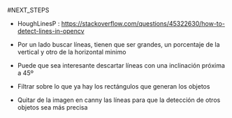 #NEXT_STEPS

* HoughLinesP : https://stackoverflow.com/questions/45322630/how-to-detect-lines-in-opencv


* Por un lado buscar líneas, tienen que ser grandes, un porcentaje de la vertical y otro de la horizontal minimo
* Puede que sea interesante descartar líneas con una inclinación próxima a 45º
* Filtrar sobre lo que ya hay los rectángulos que generan los objetos
* Quitar de la imagen en canny las líneas para que la detección de otros objetos sea más precisa

